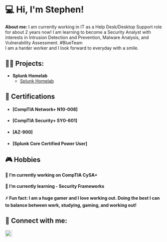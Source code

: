 <h1>💻 Hi, I'm Stephen! </h1>
<b>About me: </b> I am currently working in IT as a Help Desk/Desktop Support role for about 2 years now! I am learning to become a Security Analyst with interests in Intrusion Detection and Prevention, Malware Analysis, and Vulnerability Assessment. #BlueTeam
<br> I am a harder worker and I look forward to everyday with a smile. </br>

<h2>👨‍💻 Projects:</h2>

- <b>Splunk Homelab </b>
  - [Splunk Homelab](https://github.com/Lynnk1/Splunk)

 <h2>📑 Certifications</h2>

- <h4> [CompTIA Network+ N10-008]</h4> 
- <h4>[CompTIA Security+ SY0-601]</h4>
- <h4>[AZ-900]</h4>
- <h4>[Splunk Core Certified Power User]</h4>


[linkedin]:https://www.linkedin/SNxLynnk

<h2> 🎮 Hobbies </h2>
<h4> 🔭 I’m currently working on CompTIA CySA+ </h4>
<h4>🌱 I’m currently learning - Security Frameworks </h4>
<h4>⚡ Fun fact: I am a huge gamer and I love working out. Doing the best I can to balance between work, studying, gaming, and working out! </h4>

<h2> 🤳 Connect with me: </h2> 
<img align="left" alt="SNxLynnk | LinkedIn" width="22px" src="https://cdn.jsdelivr.net/npm/simple-icons@v3/icons/linkedin.svg" />
